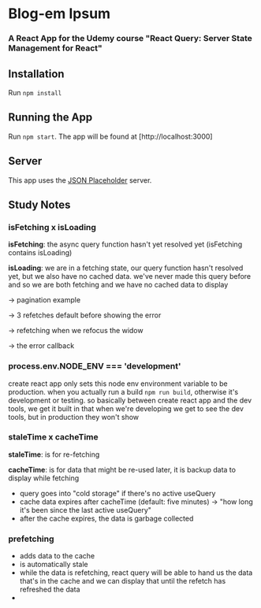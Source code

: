 # Blog-em Ipsum

### A React App for the Udemy course "React Query: Server State Management for React"

## Installation

Run `npm install`

## Running the App

Run `npm start`. The app will be found at [http://localhost:3000]

## Server

This app uses the [JSON Placeholder](https://jsonplaceholder.typicode.com/) server.

## Study Notes

### isFetching x isLoading

**isFetching**: the async query function hasn't yet resolved yet (isFetching contains isLoading)

**isLoading**: we are in a fetching state, our query function hasn't resolved yet, but we also have no cached data. we've never made this query before and so we are both fetching and we have no cached data to display

-> pagination example

-> 3 refetches default before showing the error 

-> refetching when we refocus the widow

-> the error callback

### process.env.NODE_ENV === 'development'

create react app only sets this node env environment variable to be production. when you actually run a build `npm run build`, otherwise it's development or testing. so basically between create react app and the dev tools, we get it built in that when we're developing we get to see the dev tools, but in production they won't show

### staleTime x cacheTime

**staleTime**: is for re-fetching

**cacheTime**: is for data that might be re-used later, it is backup data to display while fetching 

- query goes into "cold storage" if there's no active useQuery
- cache data expires after cacheTime (default: five minutes) -> "how long it's been since the last active useQuery"
- after the cache expires, the data is garbage collected

### prefetching

- adds data to the cache
- is automatically stale
- while the data is refetching, react query will be able to hand us the data that's in the cache and we can display that until the refetch has refreshed the data
- 




